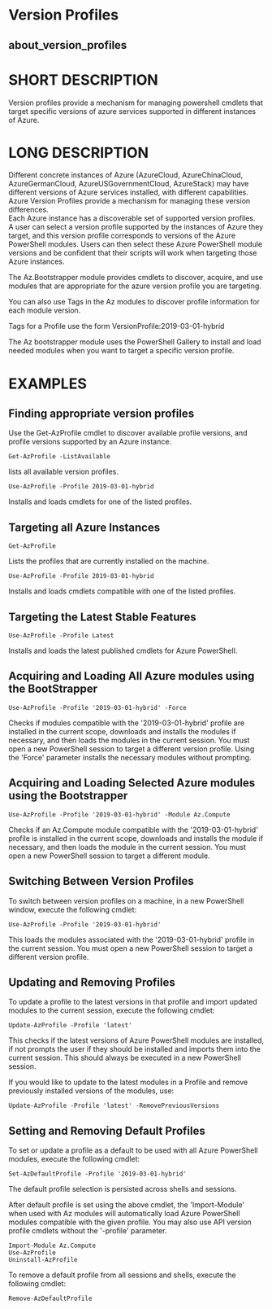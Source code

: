 ﻿# Version Profiles
## about_version_profiles  

# SHORT DESCRIPTION
Version profiles provide a mechanism for managing powershell cmdlets that target 
specific versions of azure services supported in different instances of Azure.

# LONG DESCRIPTION
Different concrete instances of Azure (AzureCloud, AzureChinaCloud, 
AzureGermanCloud, AzureUSGovernmentCloud, AzureStack) may have different 
versions of Azure services installed, with different capabilities. Azure 
Version Profiles provide a mechanism for managing these version differences.  
Each Azure instance has a discoverable set of supported version profiles.  
A user can select a version profile supported by the instances of Azure they 
target, and this version profile corresponds to versions of the Azure PowerShell 
modules. Users can then select these Azure PowerShell module versions and be 
confident that their scripts will work when targeting those Azure instances.

The Az.Bootstrapper module provides cmdlets to discover, acquire, and use 
modules that are appropriate for the azure version profile you are targeting.

You can also use Tags in the Az modules to discover profile information 
for each module version.  

Tags for a Profile use the form VersionProfile:2019-03-01-hybrid

The Az bootstrapper module uses the PowerShell Gallery to install and 
load needed modules when you want to target a specific version profile.

# EXAMPLES

## Finding appropriate version profiles

Use the Get-AzProfile cmdlet to discover available profile versions, 
and profile versions supported by an Azure instance.

```
Get-AzProfile -ListAvailable 
```

lists all available version profiles.

```
Use-AzProfile -Profile 2019-03-01-hybrid
``` 

Installs and loads cmdlets for one of the listed profiles.

## Targeting all Azure Instances

```
Get-AzProfile
``` 

Lists the profiles that are currently installed on the machine.

```
Use-AzProfile -Profile 2019-03-01-hybrid
``` 
Installs and loads cmdlets compatible with one of the listed profiles.

## Targeting the Latest Stable Features

```
Use-AzProfile -Profile Latest
```
Installs and loads the latest published cmdlets for Azure PowerShell.

## Acquiring and Loading All Azure modules using the BootStrapper

```
Use-AzProfile -Profile '2019-03-01-hybrid' -Force
```

Checks if  modules compatible with the '2019-03-01-hybrid' profile are 
installed in the current scope, downloads and installs the modules if necessary, 
and then loads the modules in the current session.  You must open a new 
PowerShell session to target a different version profile.  Using the 
'Force' parameter installs the necessary modules without prompting.

## Acquiring and Loading Selected Azure modules using the Bootstrapper

```
Use-AzProfile -Profile '2019-03-01-hybrid' -Module Az.Compute
```

Checks if an Az.Compute module compatible with the 
'2019-03-01-hybrid' profile is installed in the current scope, downloads 
and installs the module if necessary, and then loads the module in the 
current session.  You must open a new PowerShell session to target a different 
module.

## Switching Between Version Profiles

To switch between version profiles on a machine, in a new PowerShell window, 
execute the following cmdlet:

```
Use-AzProfile -Profile '2019-03-01-hybrid'
```

This loads the modules associated with the '2019-03-01-hybrid' profile in 
the current session.  You must open a new PowerShell session to target a 
different version profile.  

## Updating and Removing Profiles

To update a profile to the latest versions in that profile and import updated 
modules to the current session, execute the following cmdlet:

```
Update-AzProfile -Profile 'latest'
```

This checks if the latest versions of Azure PowerShell modules are 
installed, if not prompts the user if they should be installed and imports 
them into the current session. This should always be executed in a new 
PowerShell session.

If you would like to update to the latest modules in a Profile and remove 
previously installed versions of the modules, use:

```
Update-AzProfile -Profile 'latest' -RemovePreviousVersions
```

## Setting and Removing Default Profiles

To set or update a profile as a default to be used with all Azure PowerShell 
modules, execute the following cmdlet:

```
Set-AzDefaultProfile -Profile '2019-03-01-hybrid'
```
The default profile selection is persisted across shells and sessions.

After default profile is set using the above cmdlet,  the 'Import-Module'
when used with Az modules will automatically load Azure PowerShell 
modules compatible with the given profile. You may also use API version 
profile cmdlets without the '-profile' parameter.

```
Import-Module Az.Compute
Use-AzProfile
Uninstall-AzProfile
```

To remove a default profile from all sessions and shells, execute the following
 cmdlet:

```
Remove-AzDefaultProfile 
```
